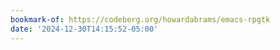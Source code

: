 ```yaml
---
bookmark-of: https://codeberg.org/howardabrams/emacs-rpgtk
date: '2024-12-30T14:15:52-05:00'
---
```

